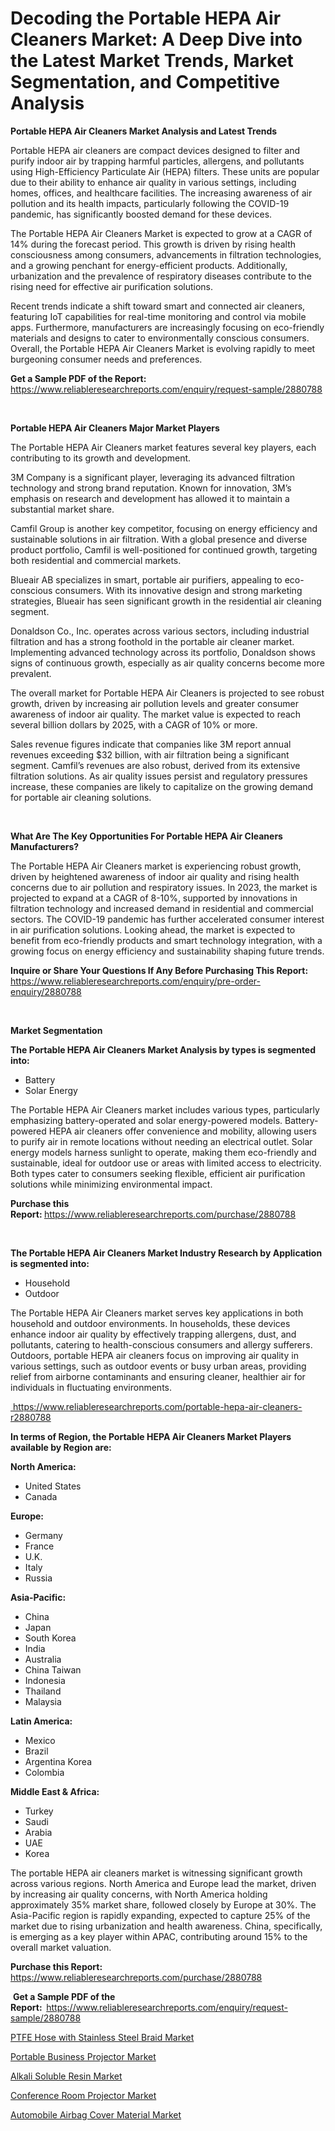 <p><h1>Decoding the Portable HEPA Air Cleaners Market: A Deep Dive into the Latest Market Trends, Market Segmentation, and Competitive Analysis</h1></p><p><strong>Portable HEPA Air Cleaners Market Analysis and Latest Trends</strong></p>
<p><p>Portable HEPA air cleaners are compact devices designed to filter and purify indoor air by trapping harmful particles, allergens, and pollutants using High-Efficiency Particulate Air (HEPA) filters. These units are popular due to their ability to enhance air quality in various settings, including homes, offices, and healthcare facilities. The increasing awareness of air pollution and its health impacts, particularly following the COVID-19 pandemic, has significantly boosted demand for these devices.</p><p>The Portable HEPA Air Cleaners Market is expected to grow at a CAGR of 14% during the forecast period. This growth is driven by rising health consciousness among consumers, advancements in filtration technologies, and a growing penchant for energy-efficient products. Additionally, urbanization and the prevalence of respiratory diseases contribute to the rising need for effective air purification solutions. </p><p>Recent trends indicate a shift toward smart and connected air cleaners, featuring IoT capabilities for real-time monitoring and control via mobile apps. Furthermore, manufacturers are increasingly focusing on eco-friendly materials and designs to cater to environmentally conscious consumers. Overall, the Portable HEPA Air Cleaners Market is evolving rapidly to meet burgeoning consumer needs and preferences.</p></p>
<p><strong>Get a Sample PDF of the Report:&nbsp;</strong> <a href="https://www.reliableresearchreports.com/enquiry/request-sample/2880788?utm_campaign=32&utm_medium=2&utm_source=Github&utm_content=ia&utm_term=12032025&utm_id=portable-hepa-air-cleaners">https://www.reliableresearchreports.com/enquiry/request-sample/2880788</a></p>
<p>&nbsp;</p>
<p><strong>Portable HEPA Air Cleaners Major Market Players</strong></p>
<p><p>The Portable HEPA Air Cleaners market features several key players, each contributing to its growth and development. </p><p>3M Company is a significant player, leveraging its advanced filtration technology and strong brand reputation. Known for innovation, 3M’s emphasis on research and development has allowed it to maintain a substantial market share. </p><p>Camfil Group is another key competitor, focusing on energy efficiency and sustainable solutions in air filtration. With a global presence and diverse product portfolio, Camfil is well-positioned for continued growth, targeting both residential and commercial markets.</p><p>Blueair AB specializes in smart, portable air purifiers, appealing to eco-conscious consumers. With its innovative design and strong marketing strategies, Blueair has seen significant growth in the residential air cleaning segment.</p><p>Donaldson Co., Inc. operates across various sectors, including industrial filtration and has a strong foothold in the portable air cleaner market. Implementing advanced technology across its portfolio, Donaldson shows signs of continuous growth, especially as air quality concerns become more prevalent.</p><p>The overall market for Portable HEPA Air Cleaners is projected to see robust growth, driven by increasing air pollution levels and greater consumer awareness of indoor air quality. The market value is expected to reach several billion dollars by 2025, with a CAGR of 10% or more. </p><p>Sales revenue figures indicate that companies like 3M report annual revenues exceeding $32 billion, with air filtration being a significant segment. Camfil’s revenues are also robust, derived from its extensive filtration solutions. As air quality issues persist and regulatory pressures increase, these companies are likely to capitalize on the growing demand for portable air cleaning solutions.</p></p>
<p>&nbsp;</p>
<p><strong>What Are The Key Opportunities For Portable HEPA Air Cleaners Manufacturers?</strong></p>
<p><p>The Portable HEPA Air Cleaners market is experiencing robust growth, driven by heightened awareness of indoor air quality and rising health concerns due to air pollution and respiratory issues. In 2023, the market is projected to expand at a CAGR of 8-10%, supported by innovations in filtration technology and increased demand in residential and commercial sectors. The COVID-19 pandemic has further accelerated consumer interest in air purification solutions. Looking ahead, the market is expected to benefit from eco-friendly products and smart technology integration, with a growing focus on energy efficiency and sustainability shaping future trends.</p></p>
<p><strong>Inquire or Share Your Questions If Any Before Purchasing This Report:</strong> <a href="https://www.reliableresearchreports.com/enquiry/pre-order-enquiry/2880788?utm_campaign=32&utm_medium=2&utm_source=Github&utm_content=ia&utm_term=12032025&utm_id=portable-hepa-air-cleaners">https://www.reliableresearchreports.com/enquiry/pre-order-enquiry/2880788</a></p>
<p>&nbsp;</p>
<p><strong>Market Segmentation</strong></p>
<p><strong>The Portable HEPA Air Cleaners Market Analysis by types is segmented into:</strong></p>
<p><ul><li>Battery</li><li>Solar Energy</li></ul></p>
<p><p>The Portable HEPA Air Cleaners market includes various types, particularly emphasizing battery-operated and solar energy-powered models. Battery-powered HEPA air cleaners offer convenience and mobility, allowing users to purify air in remote locations without needing an electrical outlet. Solar energy models harness sunlight to operate, making them eco-friendly and sustainable, ideal for outdoor use or areas with limited access to electricity. Both types cater to consumers seeking flexible, efficient air purification solutions while minimizing environmental impact.</p></p>
<p><strong>Purchase this Report:&nbsp;</strong><a href="https://www.reliableresearchreports.com/purchase/2880788?utm_campaign=32&utm_medium=2&utm_source=Github&utm_content=ia&utm_term=12032025&utm_id=portable-hepa-air-cleaners">https://www.reliableresearchreports.com/purchase/2880788</a></p>
<p>&nbsp;</p>
<p><strong>The Portable HEPA Air Cleaners Market Industry Research by Application is segmented into:</strong></p>
<p><ul><li>Household</li><li>Outdoor</li></ul></p>
<p><p>The Portable HEPA Air Cleaners market serves key applications in both household and outdoor environments. In households, these devices enhance indoor air quality by effectively trapping allergens, dust, and pollutants, catering to health-conscious consumers and allergy sufferers. Outdoors, portable HEPA air cleaners focus on improving air quality in various settings, such as outdoor events or busy urban areas, providing relief from airborne contaminants and ensuring cleaner, healthier air for individuals in fluctuating environments.</p></p>
<p><a href="https://www.reliableresearchreports.com/portable-hepa-air-cleaners-r2880788?utm_campaign=32&utm_medium=2&utm_source=Github&utm_content=ia&utm_term=12032025&utm_id=portable-hepa-air-cleaners">&nbsp;https://www.reliableresearchreports.com/portable-hepa-air-cleaners-r2880788</a></p>
<p><strong>In terms of Region, the Portable HEPA Air Cleaners Market Players available by Region are:</strong></p>
<p>
    <p> <strong> North America: </strong>
        <ul>
            <li>United States</li>
            <li>Canada</li>
        </ul>
        </p> 
    <p> <strong> Europe: </strong>
        <ul>
            <li>Germany</li>
            <li>France</li>
            <li>U.K.</li>
            <li>Italy</li>
            <li>Russia</li>
        </ul>
        </p> 
    <p> <strong> Asia-Pacific: </strong>
        <ul>
            <li>China</li>
            <li>Japan</li>
            <li>South Korea</li>
            <li>India</li>
            <li>Australia</li>
            <li>China Taiwan</li>
            <li>Indonesia</li>
            <li>Thailand</li>
            <li>Malaysia</li>
        </ul>
        </p> 
    <p> <strong> Latin America: </strong>
        <ul>
            <li>Mexico</li>
            <li>Brazil</li>
            <li>Argentina Korea</li>
            <li>Colombia</li>
        </ul>
        </p> 
    <p> <strong> Middle East & Africa: </strong>
        <ul>
            <li>Turkey</li>
            <li>Saudi</li>
            <li>Arabia</li>
            <li>UAE</li>
            <li>Korea</li>
        </ul>
    </p>
    </p>
<p><p>The portable HEPA air cleaners market is witnessing significant growth across various regions. North America and Europe lead the market, driven by increasing air quality concerns, with North America holding approximately 35% market share, followed closely by Europe at 30%. The Asia-Pacific region is rapidly expanding, expected to capture 25% of the market due to rising urbanization and health awareness. China, specifically, is emerging as a key player within APAC, contributing around 15% to the overall market valuation.</p></p>
<p><strong>Purchase this Report: </strong><a href="https://www.reliableresearchreports.com/purchase/2880788?utm_campaign=32&utm_medium=2&utm_source=Github&utm_content=ia&utm_term=12032025&utm_id=portable-hepa-air-cleaners">https://www.reliableresearchreports.com/purchase/2880788</a></p>
<p>&nbsp;<strong>Get a Sample PDF of the Report:&nbsp;&nbsp;</strong><a href="https://www.reliableresearchreports.com/enquiry/request-sample/2880788?utm_campaign=32&utm_medium=2&utm_source=Github&utm_content=ia&utm_term=12032025&utm_id=portable-hepa-air-cleaners">https://www.reliableresearchreports.com/enquiry/request-sample/2880788</a></p>
<p><strong></strong></p>
<p><p><a href="https://github.com/rocicbenton/Market-Research-Report-List-1/blob/main/ptfe-hose-with-stainless-steel-braid-market.md?utm_campaign=32&utm_medium=2&utm_source=Github&utm_content=ia&utm_term=12032025&utm_id=portable-hepa-air-cleaners">PTFE Hose with Stainless Steel Braid Market</a></p><p><a href="https://github.com/reeseberro3j/Market-Research-Report-List-1/blob/main/portable-business-projector-market.md?utm_campaign=32&utm_medium=2&utm_source=Github&utm_content=ia&utm_term=12032025&utm_id=portable-hepa-air-cleaners">Portable Business Projector Market</a></p><p><a href="https://github.com/filinjaic7/Market-Research-Report-List-1/blob/main/alkali-soluble-resin-market.md?utm_campaign=32&utm_medium=2&utm_source=Github&utm_content=ia&utm_term=12032025&utm_id=portable-hepa-air-cleaners">Alkali Soluble Resin Market</a></p><p><a href="https://github.com/pockettifere14/Market-Research-Report-List-1/blob/main/conference-room-projector-market.md?utm_campaign=32&utm_medium=2&utm_source=Github&utm_content=ia&utm_term=12032025&utm_id=portable-hepa-air-cleaners">Conference Room Projector Market</a></p><p><a href="https://github.com/billejuman43/Market-Research-Report-List-1/blob/main/automobile-airbag-cover-material-market.md?utm_campaign=32&utm_medium=2&utm_source=Github&utm_content=ia&utm_term=12032025&utm_id=portable-hepa-air-cleaners">Automobile Airbag Cover Material Market</a></p></p>
